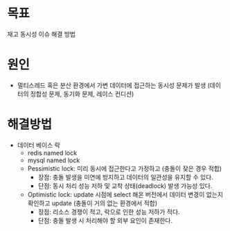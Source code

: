 # 목표
재고 동시성 이슈 해결 방법

# 원인
- 멀티스레드 혹은 분산 환경에서 가변 데이터에 접근하는 동시성 문제가 발생 (데이터의 정합성 문제, 동기화 문제, 레이스 컨디션)

# 해결방법
- 데이터 베이스 락
  - redis named lock
  - mysql named lock 
  - Pessimistic lock: 미리 동시에 접근한다고 가정하고  (충돌이 잦은 경우 적합)
    - 장점: 충돌 발생을 미연에 방지하고 데이터의 일관성을 유지할 수 있다.
    - 단점: 동시 처리 성능 저하 및 교착 상태(deadlock) 발생 가능성 있다.
  - Optimistic lock: update 시점에 select 해온 버전에서 데이터 변경이 없는지 확인하고 update (충돌이 거의 없는 환경에서 적합)
    - 장점: 리소스 경쟁이 적고, 락으로 인한 성능 저하가 적다.
    - 단점: 충돌 발생 시 처리해야 할 외부 요인이 존재한다.

# 